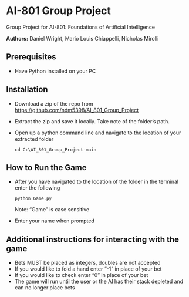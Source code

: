 # AI-801 Group Project
Group Project for AI-801: Foundations of Artificial Intelligence

**Authors:** Daniel Wright, Mario Louis Chiappelli, Nicholas Mirolli

## Prerequisites

- Have Python installed on your PC

## Installation

- Download a zip of the repo from https://github.com/ndm5398/AI_801_Group_Project 
- Extract the zip and save it locally. Take note of the folder’s path.
- Open up a python command line and navigate to the location of your extracted folder

    `cd C:\AI_801_Group_Project-main`

## How to Run the Game
- After you have navigated to the location of the folder in the terminal enter the following

    `python Game.py`

    Note: “Game” is case sensitive
- Enter your name when prompted

## Additional instructions for interacting with the game

- Bets MUST be placed as integers, doubles are not accepted
- If you would like to fold a hand enter “-1” in place of your bet
- If you would like to check enter “0” in place of your bet
- The game will run until the user or the AI has their stack depleted and can no longer place bets